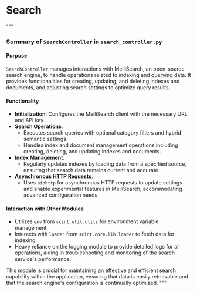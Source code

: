 # Search
"""
### Summary of `SearchController` in `search_controller.py`

#### Purpose
`SearchController` manages interactions with MeiliSearch, an open-source search engine, to handle operations related to indexing and querying data. It provides functionalities for creating, updating, and deleting indexes and documents, and adjusting search settings to optimize query results.

#### Functionality
- **Initialization**: Configures the MeiliSearch client with the necessary URL and API key.
- **Search Operations**:
  - Executes search queries with optional category filters and hybrid semantic settings.
  - Handles index and document management operations including creating, deleting, and updating indexes and documents.
- **Index Management**:
  - Regularly updates indexes by loading data from a specified source, ensuring that search data remains current and accurate.
- **Asynchronous HTTP Requests**:
  - Uses `aiohttp` for asynchronous HTTP requests to update settings and enable experimental features in MeiliSearch, accommodating advanced configuration needs.

#### Interaction with Other Modules
- Utilizes `env` from `scint.util.utils` for environment variable management.
- Interacts with `loader` from `scint.core.lib.loader` to fetch data for indexing.
- Heavy reliance on the logging module to provide detailed logs for all operations, aiding in troubleshooting and monitoring of the search service's performance.

This module is crucial for maintaining an effective and efficient search capability within the application, ensuring that data is easily retrievable and that the search engine's configuration is continually optimized.
"""
